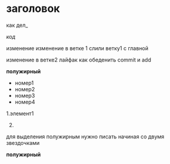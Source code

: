 

# заголовок

как дел_

_код_

изменение
изменение в ветке 1
слили ветку1 с главной

изменение в ветке2
лайфак как обеденить commit и add

**полужирный**

* номер1
* номер2
* номер3
* номер4


1.элемент1

2.

для выделения полужирным нужно писать начиная со двумя звездочками

**полужирный**
